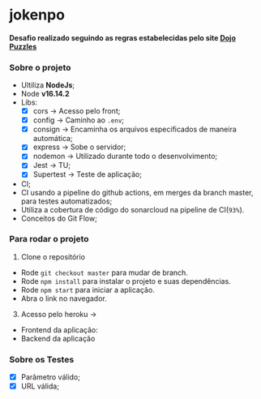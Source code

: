 # jokenpo


#### Desafio realizado seguindo as regras estabelecidas pelo site [Dojo Puzzles](https://dojopuzzles.com/problems/jokenpo/)

### Sobre o projeto

- Ultiliza **NodeJs**;
- Node **v16.14.2**
- Libs:
  - [x] cors -> Acesso pelo front;
  - [x] config -> Caminho ao `.env`;
  - [x] consign -> Encaminha os arquivos especificados de maneira automática;
  - [x] express -> Sobe o servidor;
  - [x] nodemon -> Utilizado durante todo o desenvolvimento;
  - [x] Jest -> TU;
  - [x] Supertest -> Teste de aplicação;
- CI;
- CI usando a pipeline do github actions, em merges da branch master, para testes automatizados;
- Utiliza a cobertura de código do sonarcloud na pipeline de CI(`93%`).
- Conceitos do Git Flow;

### Para rodar o projeto

1. Clone o repositório
  - Rode `git checkout master` para mudar de branch.
  - Rode `npm install` para instalar o projeto e suas dependências.
  - Rode `npm start` para iniciar a aplicação.
  - Abra o link no navegador.

3. Acesso pelo heroku ->
  - Frontend da aplicação:  
  - Backend da aplicação

### Sobre os Testes

- [x] Parâmetro válido;
- [x] URL válida;
